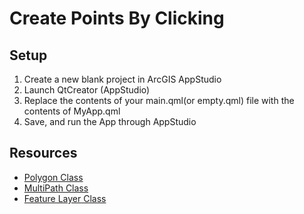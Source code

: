 # Create Points By Clicking

## Setup
1. Create a new blank project in ArcGIS AppStudio
2. Launch QtCreator (AppStudio)
3. Replace the contents of your main.qml(or empty.qml) file with the contents of MyApp.qml
4. Save, and run the App through AppStudio

## Resources
* [Polygon Class](https://developers.arcgis.com/qt/qml/api-reference/class_polygon.html)
* [MultiPath Class](https://developers.arcgis.com/qt/qml/api-reference/class_multi_path.html)
* [Feature Layer Class](https://developers.arcgis.com/qt/qml/api-reference/class_feature_layer.html)
